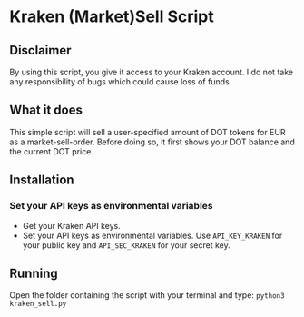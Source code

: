 # Kraken (Market)Sell Script

## Disclaimer
By using this script, you give it access to your Kraken account. I do not take any responsibility of bugs which could cause loss of funds.

## What it does

This simple script will sell a user-specified amount of DOT tokens for EUR as a market-sell-order. Before doing so, it first shows your DOT balance and the current DOT price.

## Installation

### Set your API keys as environmental variables
* Get your Kraken API keys.
* Set your API keys as environmental variables. Use `API_KEY_KRAKEN` for your public key and `API_SEC_KRAKEN` for your secret key.

## Running
Open the folder containing the script with your terminal and type:
`python3 kraken_sell.py`
